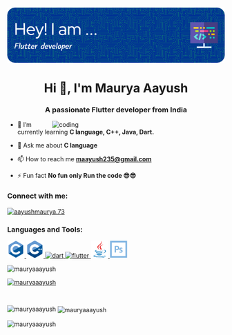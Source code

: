 ![logo](https://github.com/MauryaAayush/MauryaAayush/blob/main/github-header-image%20(1).png)
<h1 align="center">Hi 👋, I'm Maurya Aayush</h1>
<h3 align="center">A passionate Flutter developer from India</h3>
<img align="right" alt="coding" width="400" src="https://camo.githubusercontent.com/c1dcb74cc1c1835b1d716f5051499a2814c683c806b15f04b0eba492863703e9/68747470733a2f2f63646e2e6472696262626c652e636f6d2f75736572732f3733303730332f73637265656e73686f74732f363538313234332f6176656e746f2e676966">


- 🌱 I’m currently learning **C language, C++, Java, Dart.**

- 💬 Ask me about **C language**

- 📫 How to reach me **maayush235@gmail.com**

- ⚡ Fun fact **No fun only Run the code 😎😎**

<h3 align="left">Connect with me:</h3>
<p align="left">
<a href="https://instagram.com/aayushmaurya.73" target="blank"><img align="center" src="https://raw.githubusercontent.com/rahuldkjain/github-profile-readme-generator/master/src/images/icons/Social/instagram.svg" alt="aayushmaurya.73" height="30" width="40" /></a>
</p>

<h3 align="left">Languages and Tools:</h3>
<p align="left"> <a href="https://www.cprogramming.com/" target="_blank" rel="noreferrer"> <img src="https://raw.githubusercontent.com/devicons/devicon/master/icons/c/c-original.svg" alt="c" width="40" height="40"/> </a> <a href="https://www.w3schools.com/cpp/" target="_blank" rel="noreferrer"> <img src="https://raw.githubusercontent.com/devicons/devicon/master/icons/cplusplus/cplusplus-original.svg" alt="cplusplus" width="40" height="40"/> </a> <a href="https://dart.dev" target="_blank" rel="noreferrer"> <img src="https://www.vectorlogo.zone/logos/dartlang/dartlang-icon.svg" alt="dart" width="40" height="40"/> </a> <a href="https://flutter.dev" target="_blank" rel="noreferrer"> <img src="https://www.vectorlogo.zone/logos/flutterio/flutterio-icon.svg" alt="flutter" width="40" height="40"/> </a> <a href="https://www.java.com" target="_blank" rel="noreferrer"> <img src="https://raw.githubusercontent.com/devicons/devicon/master/icons/java/java-original.svg" alt="java" width="40" height="40"/> </a> <a href="https://www.photoshop.com/en" target="_blank" rel="noreferrer"> <img src="https://raw.githubusercontent.com/devicons/devicon/master/icons/photoshop/photoshop-line.svg" alt="photoshop" width="40" height="40"/> </a> </p>

<p align="left"> <img src="https://komarev.com/ghpvc/?username=mauryaaayush&label=Profile%20views&color=0e75b6&style=flat" alt="mauryaaayush" /> </p>

<p align="left"> <a href="https://github.com/ryo-ma/github-profile-trophy"><img src="https://github-profile-trophy.vercel.app/?username=mauryaaayush" alt="mauryaaayush" /></a> </p>

<p align="left"> <a href="https://twitter.com/" target="blank"><img src="https://img.shields.io/twitter/follow/?logo=twitter&style=for-the-badge" alt="" /></a> </p>

<p><img align="left" src="https://github-readme-stats.vercel.app/api/top-langs?username=mauryaaayush&show_icons=true&locale=en&layout=compact" alt="mauryaaayush" /></p>

<p>&nbsp;<img align="center" src="https://github-readme-stats.vercel.app/api?username=mauryaaayush&show_icons=true&locale=en" alt="mauryaaayush" /></p>

<p><img align="center" src="https://github-readme-streak-stats.herokuapp.com/?user=mauryaaayush&" alt="mauryaaayush" /></p>
